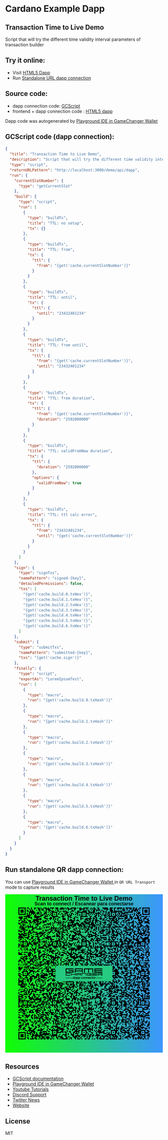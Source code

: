 
# Cardano Example Dapp

## **Transaction Time to Live Demo**

Script that will try the different time validity interval parameters of transaction builder


## Try it online: 

-  Visit [HTML5 Dapp](https://raw.githubusercontent.com/GameChangerFinance/gamechanger.wallet/main/examples/Transaction%20Time%20to%20Live%20Demo.html)
-  Run [Standalone URL dapp connection](https://beta-wallet.gamechanger.finance/api/2/run/1-H4sIAAAAAAAAA6VUTW-cMBD9K5YvaSW6sF-Ryq1qVbXSKooaeopy8MIQrBqM7CFhtdr_3rG3G0izSxHlAjNv3rznsc2eo0QFPOaJEZUVKUpdsUSWwFCzjXwC9gVKzQOegU2NrB1O1Xf-m2EhkD1LpRiaHUXAMpnnYKAizDV5EkpmEndMVgiGIlYLI0qgwDKdE61T3TZSZWBIC3e1s3QUpNgANqb6-WNzK5CYzkCBWMdhqHQqVKEtxssoisKMvIailmEm6toRG6rd87QxztKd0njTlFvSoOQfkUfAzx3MDwH3PnoVnQ3X7f4l7-uS1vk9zTDZxKzSzJJfJ48ttTkcgn9RcqPLUzlHVO7lczHfk793V6lIC5i9WcbV-wM_jOjfVCjV3wLHZMwXy9VysYrm9B7VzBk733Gs5eD_tLPGCH8MJ8u_dCAH64-LyD-jDPjz_JWEbvTzRSMX2gdc--tjXU2_EY_RNDBGngQYHfiUgTHaXBhAf6jdqMccpAfyaOVj1T_8FCatpUYVXdvu_rk8ZB_2v2DnJwoopILsFkwprT2uMhfKgvNI3_evDPjlzaIZtt-gPe7JW3g-DC-G4eUwvBqG18PwdQf7mTXbUmJ_aj5xdm4ewd7o_HheabjZ-h0JeC4rodTu3N8I2lob_OTIG22g_F7bpkzAnvlTlSI1-pS-tBHCFkfR0bT5NNpiGm05jbaaRltPo133aQ90pX4Djb_d2mEHAAA)

## Source code:

- dapp connection code: [GCScript](Transaction%20Time%20to%20Live%20Demo.gcscript)
- frontend + dapp connection code : [HTML5 dapp](Transaction%20Time%20to%20Live%20Demo.html)

Dapp code was autogenerated by [Playground IDE in GameChanger Wallet ](https://beta-wallet.gamechanger.finance/playground)

## GCScript code (dapp connection):
```json
{
  "title": "Transaction Time to Live Demo",
  "description": "Script that will try the different time validity interval parameters of transaction builder",
  "type": "script",
  "returnURLPattern": "http://localhost:3000/demo/api/dapp",
  "run": {
    "currentSlotNumber": {
      "type": "getCurrentSlot"
    },
    "build": {
      "type": "script",
      "run": [
        {
          "type": "buildTx",
          "title": "TTL: no setup",
          "tx": {}
        },
        {
          "type": "buildTx",
          "title": "TTL: from",
          "tx": {
            "ttl": {
              "from": "{get('cache.currentSlotNumber')}"
            }
          }
        },
        {
          "type": "buildTx",
          "title": "TTL: until",
          "tx": {
            "ttl": {
              "until": "23432401234"
            }
          }
        },
        {
          "type": "buildTx",
          "title": "TTL: from until",
          "tx": {
            "ttl": {
              "from": "{get('cache.currentSlotNumber')}",
              "until": "23432401234"
            }
          }
        },
        {
          "type": "buildTx",
          "title": "TTL: from duration",
          "tx": {
            "ttl": {
              "from": "{get('cache.currentSlotNumber')}",
              "duration": "2592000000"
            }
          }
        },
        {
          "type": "buildTx",
          "title": "TTL: validFromNow duration",
          "tx": {
            "ttl": {
              "duration": "2592000000"
            },
            "options": {
              "validFromNow": true
            }
          }
        },
        {
          "type": "buildTx",
          "title": "TTL: ttl calc error",
          "tx": {
            "ttl": {
              "from": "23432401234",
              "until": "{get('cache.currentSlotNumber')}"
            }
          }
        }
      ]
    },
    "sign": {
      "type": "signTxs",
      "namePattern": "signed-{key}",
      "detailedPermissions": false,
      "txs": [
        "{get('cache.build.0.txHex')}",
        "{get('cache.build.1.txHex')}",
        "{get('cache.build.2.txHex')}",
        "{get('cache.build.3.txHex')}",
        "{get('cache.build.4.txHex')}",
        "{get('cache.build.5.txHex')}",
        "{get('cache.build.6.txHex')}"
      ]
    },
    "submit": {
      "type": "submitTxs",
      "namePattern": "submitted-{key}",
      "txs": "{get('cache.sign')}"
    },
    "finally": {
      "type": "script",
      "exportAs": "LoremIpsumTest",
      "run": [
        {
          "type": "macro",
          "run": "{get('cache.build.0.txHash')}"
        },
        {
          "type": "macro",
          "run": "{get('cache.build.1.txHash')}"
        },
        {
          "type": "macro",
          "run": "{get('cache.build.2.txHash')}"
        },
        {
          "type": "macro",
          "run": "{get('cache.build.3.txHash')}"
        },
        {
          "type": "macro",
          "run": "{get('cache.build.4.txHash')}"
        },
        {
          "type": "macro",
          "run": "{get('cache.build.5.txHash')}"
        },
        {
          "type": "macro",
          "run": "{get('cache.build.6.txHash')}"
        }
      ]
    }
  }
}
```

## Run standalone QR dapp connection: 

You can use [Playground IDE in GameChanger Wallet ](https://beta-wallet.gamechanger.finance/playground) in `QR URL Transport` mode to capture results

[![This GCScript/URL is too large! make it shorter uploading parts to GCFS. Unable to generate QR code](Transaction%20Time%20to%20Live%20Demo.png)](https://beta-wallet.gamechanger.finance/api/2/run/1-H4sIAAAAAAAAA6VUTW-cMBD9K5YvaSW6sF-Ryq1qVbXSKooaeopy8MIQrBqM7CFhtdr_3rG3G0izSxHlAjNv3rznsc2eo0QFPOaJEZUVKUpdsUSWwFCzjXwC9gVKzQOegU2NrB1O1Xf-m2EhkD1LpRiaHUXAMpnnYKAizDV5EkpmEndMVgiGIlYLI0qgwDKdE61T3TZSZWBIC3e1s3QUpNgANqb6-WNzK5CYzkCBWMdhqHQqVKEtxssoisKMvIailmEm6toRG6rd87QxztKd0njTlFvSoOQfkUfAzx3MDwH3PnoVnQ3X7f4l7-uS1vk9zTDZxKzSzJJfJ48ttTkcgn9RcqPLUzlHVO7lczHfk793V6lIC5i9WcbV-wM_jOjfVCjV3wLHZMwXy9VysYrm9B7VzBk733Gs5eD_tLPGCH8MJ8u_dCAH64-LyD-jDPjz_JWEbvTzRSMX2gdc--tjXU2_EY_RNDBGngQYHfiUgTHaXBhAf6jdqMccpAfyaOVj1T_8FCatpUYVXdvu_rk8ZB_2v2DnJwoopILsFkwprT2uMhfKgvNI3_evDPjlzaIZtt-gPe7JW3g-DC-G4eUwvBqG18PwdQf7mTXbUmJ_aj5xdm4ewd7o_HheabjZ-h0JeC4rodTu3N8I2lob_OTIG22g_F7bpkzAnvlTlSI1-pS-tBHCFkfR0bT5NNpiGm05jbaaRltPo133aQ90pX4Djb_d2mEHAAA)

## Resources
- [GCScript documentation](https://beta-wallet.gamechanger.finance/doc/api/v2/api.html)
- [Playground IDE in GameChanger Wallet ](https://beta-wallet.gamechanger.finance/playground)
- [Youtube Tutorials](https://www.youtube.com/@gamechanger.finance)
- [Discord Support](https://discord.gg/vpbfyRaDKG)
- [Twitter News](https://twitter.com/GameChangerOk)
- [Website](https://gamechanger.finance)

## License
MIT 
    
